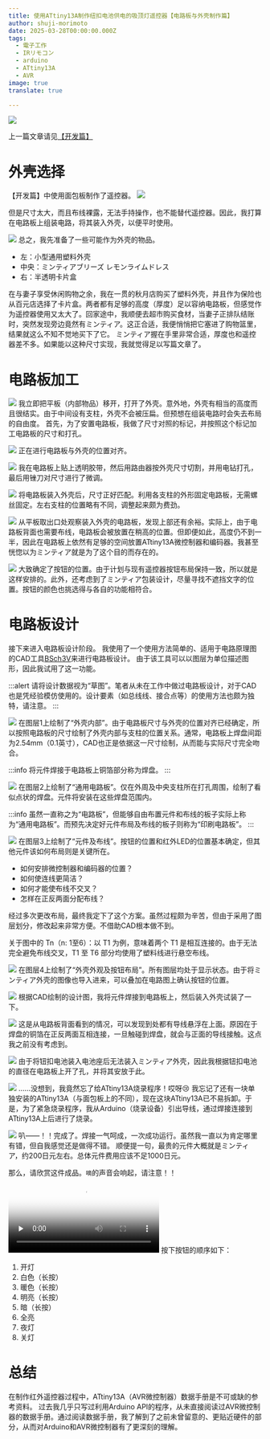 ```yaml
---
title: 使用ATtiny13A制作纽扣电池供电的吸顶灯遥控器【电路板与外壳制作篇】
author: shuji-morimoto
date: 2025-03-28T00:00:00.000Z
tags:
  - 電子工作
  - IRリモコン
  - arduino
  - ATtiny13A
  - AVR
image: true
translate: true

---
```

![](/img/blogs/2025/0328_ir-remote-control-with-attiny13a/image10.png)

上一篇文章请见[【开发篇】](/zh-cn/blogs/2025/03/28/ir-remote-control-with-attiny13a_epi2/)

# 外壳选择
【开发篇】中使用面包板制作了遥控器。
![](/img/blogs/2025/0328_ir-remote-control-with-attiny13a/remocon_vs_breadboard_remocon.png)

但是尺寸太大，而且布线裸露，无法手持操作，也不能替代遥控器。因此，我打算在电路板上组装电路，将其装入外壳，以便平时使用。

![](/img/blogs/2025/0328_ir-remote-control-with-attiny13a/image00.png)
总之，我先准备了一些可能作为外壳的物品。
- 左：小型通用塑料外壳
- 中央：ミンティアブリーズ レモンライムドレス
- 右：半透明卡片盒

在与妻子享受休闲购物之余，我在一贯的秋月店购买了塑料外壳，并且作为保险也从百元店选择了卡片盒。两者都有足够的高度（厚度）足以容纳电路板，但感觉作为遥控器使用又太大了。回家途中，我顺便去超市购买食材，当妻子正排队结账时，突然发现旁边竟然有ミンティア。这正合适，我便悄悄把它塞进了购物篮里，结果就这么不知不觉地买下了它。
ミンティア握在手里非常合适，厚度也和遥控器差不多。如果能以这种尺寸实现，我就觉得足以写篇文章了。

# 电路板加工
![](/img/blogs/2025/0328_ir-remote-control-with-attiny13a/image01.png)
我立即把平板（内部物品）移开，打开了外壳。意外地，外壳有相当的高度而且很结实。由于中间设有支柱，外壳不会被压扁。但预想在组装电路时会失去布局的自由度。
首先，为了安置电路板，我做了尺寸对照的标记，并按照这个标记加工电路板的尺寸和打孔。

![](/img/blogs/2025/0328_ir-remote-control-with-attiny13a/image02.png)
正在进行电路板与外壳的位置对齐。

![](/img/blogs/2025/0328_ir-remote-control-with-attiny13a/image03.png)
我在电路板上贴上透明胶带，然后用路由器按外壳尺寸切割，并用电钻打孔，最后用锉刀对尺寸进行了微调。

![](/img/blogs/2025/0328_ir-remote-control-with-attiny13a/image04.png)
将电路板装入外壳后，尺寸正好匹配。利用各支柱的外形固定电路板，无需螺丝固定。左右支柱的位置略有不同，调整起来颇为费劲。

![](/img/blogs/2025/0328_ir-remote-control-with-attiny13a/image05.png)
从平板取出口处观察装入外壳的电路板，发现上部还有余裕。实际上，由于电路板背面也需要布线，电路板会被放置在稍高的位置。但即便如此，高度仍不到一半，因此在电路板上依然有足够的空间放置ATtiny13A微控制器和编码器。我甚至恍惚以为ミンティア就是为了这个目的而存在的。

![](/img/blogs/2025/0328_ir-remote-control-with-attiny13a/image06.png)
大致确定了按钮的位置。由于计划与现有遥控器按钮布局保持一致，所以就是这样安排的。此外，还考虑到了ミンティア包装设计，尽量寻找不遮挡文字的位置。按钮的颜色也挑选得与各自的功能相符合。

# 电路板设计
接下来进入电路板设计阶段。
我使用了一个使用方法简单的、适用于电路原理图的CAD工具[BSch3V](https://www.suigyodo.com/online/schsoft.htm)来进行电路板设计。
由于该工具可以以图层为单位描述图形，因此我试用了这一功能。

:::alert
请将设计数据视为“草图”。笔者从未在工作中做过电路板设计，对于CAD也是凭经验模仿使用的。设计要素（如总线线、接合点等）的使用方法也颇为独特，请注意。
:::

![](/img/blogs/2025/0328_ir-remote-control-with-attiny13a/mintia_ir_remote_controller1.png)
在图层1上绘制了“外壳内部”。由于电路板尺寸与外壳的位置对齐已经确定，所以按照电路板的尺寸绘制了外壳内部与支柱的位置关系。通常，电路板上焊盘间距为2.54mm（0.1英寸），CAD也正是依据这一尺寸绘制，从而能与实际尺寸完全吻合。

:::info
将元件焊接于电路板上铜箔部分称为焊盘。
:::

![](/img/blogs/2025/0328_ir-remote-control-with-attiny13a/mintia_ir_remote_controller2.png)
在图层2上绘制了“通用电路板”。仅在外周及中央支柱所在打孔周围，绘制了看似点状的焊盘。元件将安装在这些焊盘范围内。

:::info
虽然一直称之为“电路板”，但能够自由布置元件和布线的板子实际上称为“通用电路板”。而预先决定好元件布局及布线的板子则称为“印刷电路板”。
:::

![](/img/blogs/2025/0328_ir-remote-control-with-attiny13a/mintia_ir_remote_controller3.png)
在图层3上绘制了“元件及布线”。按钮的位置和红外LED的位置基本确定，但其他元件该如何布局则是关键所在。

- 如何安排微控制器和编码器的位置？
- 如何使连线更简洁？
- 如何才能使布线不交叉？
- 怎样在正反两面分配布线？

经过多次更改布局，最终我定下了这个方案。虽然过程颇为辛苦，但由于采用了图层划分，修改起来非常方便。不借助CAD根本做不到。

关于图中的 Tn（n: 1至6）：以 T1 为例，意味着两个 T1 是相互连接的。由于无法完全避免布线交叉，T1 至 T6 部分均使用了塑料线进行悬空布线。

![](/img/blogs/2025/0328_ir-remote-control-with-attiny13a/mintia_ir_remote_controller4.png)
在图层4上绘制了“外壳外观及按钮布局”。所有图层均处于显示状态。由于将ミンティア外壳的图像也导入进来，可以叠加在电路图上确认按钮的位置。

![](/img/blogs/2025/0328_ir-remote-control-with-attiny13a/image08.png)
根据CAD绘制的设计图，我将元件焊接到电路板上，然后装入外壳试装了一下。

![](/img/blogs/2025/0328_ir-remote-control-with-attiny13a/image07.png)
这是从电路板背面看到的情况，可以发现到处都有导线悬浮在上面。原因在于焊盘的铜箔在正反两面互相连接，一旦触碰到焊盘，就会与正面的导线接触。这点我之前没有考虑到。

![](/img/blogs/2025/0328_ir-remote-control-with-attiny13a/image09.png)
由于将钮扣电池装入电池座后无法装入ミンティア外壳，因此我根据钮扣电池的直径在电路板上开了孔，并将其安放于此。

![](/img/blogs/2025/0328_ir-remote-control-with-attiny13a/image12.png)
……没想到，我竟然忘了给ATtiny13A烧录程序！哎呀😢
我忘记了还有一块单独安装的ATtiny13A（与面包板上的不同），现在这块ATtiny13A已不易拆卸。于是，为了紧急烧录程序，我从Arduino（烧录设备）引出导线，通过焊接连接到ATtiny13A上后进行了烧录。

![](/img/blogs/2025/0328_ir-remote-control-with-attiny13a/image11.png)
叭——！！完成了。焊接一气呵成，一次成功运行。虽然我一直以为肯定哪里有错，但自我感觉还是做得不错。
顺便提一句，最贵的元件大概就是ミンティア，约200日元左右。总体元件费用应该不足1000日元。

那么，请欣赏这件成品。`嘀`的声音会响起，请注意！！
<video src="/img/blogs/2025/0328_ir-remote-control-with-attiny13a/demo.mp4" style="max-width: 800px;" poster="/img/blogs/2025/0328_ir-remote-control-with-attiny13a/thumb.png" preload="none" controls></video>
按下按钮的顺序如下：
1. 开灯
2. 白色（长按）
3. 暖色（长按）
4. 明亮（长按）
5. 暗（长按）
6. 全亮
7. 夜灯
8. 关灯

# 总结
在制作红外遥控器过程中，ATtiny13A（AVR微控制器）数据手册是不可或缺的参考资料。
过去我几乎只写过利用Arduino API的程序，从未直接阅读过AVR微控制器的数据手册。通过阅读数据手册，我了解到了之前未曾留意的、更贴近硬件的部分，从而对Arduino和AVR微控制器有了更深刻的理解。
